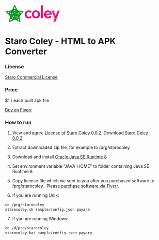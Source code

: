 ![StaroColey](https://github.com/starohub/starocoley/raw/master/resources/images/starocoley-64.png)

# Staro Coley - HTML to APK Converter

### License

[Staro Commercial License](https://github.com/starohub/starocoley/blob/master/LICENSE.md)

### Price

$1 / each built apk file

[Buy on Fiverr](https://www.fiverr.com/share/Yo6LLR)

### How to run

1. View and agree [License of Staro Coley 0.0.2](https://github.com/starohub/starocoley/blob/master/LICENSE.md). Download [Staro Coley 0.0.2](https://starohub.nyc3.digitaloceanspaces.com/coley/0.0.2/starocoley-0.0.2.zip)

2. Extract downloaded zip file, for example to /prg/starocoley

3. Download and install [Oracle Java SE Runtime 8](https://www.oracle.com/java/technologies/javase-jre8-downloads.html)

4. Set environment variable "JAVA_HOME" to folder containing Java SE Runtime 8.

5. Copy license file which we sent to you after you purchased software to /prg/starocoley . Please [purchase software via Fiverr](https://www.fiverr.com/share/Yo6LLR).

6. If you are running Unix:
```
cd /prg/starocoley
starocoley.sh sample/config.json payara
```

7. If you are running Windows:
```
cd /d/prg/starocoley
starocoley.bat sample/config.json payara
```

